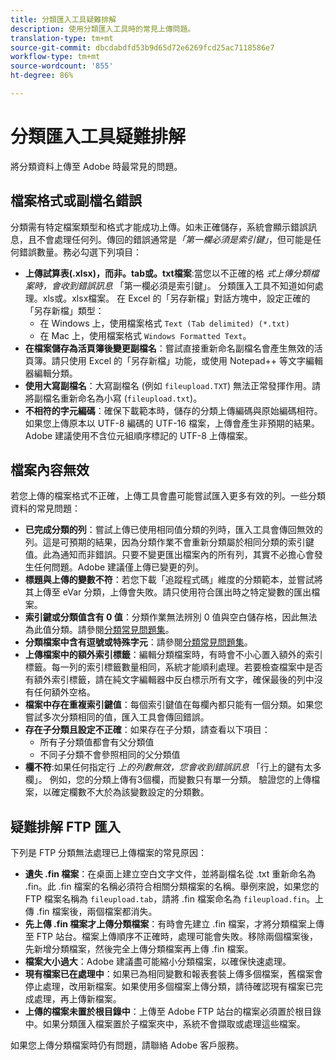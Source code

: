 ```yaml
---
title: 分類匯入工具疑難排解
description: 使用分類匯入工具時的常見上傳問題。
translation-type: tm+mt
source-git-commit: dbcdabdfd53b9d65d72e6269fcd25ac7118586e7
workflow-type: tm+mt
source-wordcount: '855'
ht-degree: 86%

---
```



# 分類匯入工具疑難排解

將分類資料上傳至 Adobe 時最常見的問題。

## 檔案格式或副檔名錯誤

分類需有特定檔案類型和格式才能成功上傳。如未正確儲存，系統會顯示錯誤訊息，且不會處理任何列。傳回的錯誤通常是&#x200B;*「第一欄必須是索引鍵」*，但可能是任何錯誤數量。務必勾選下列項目：

* **上傳試算表(.xlsx)，而非。tab或。txt檔案**:當您以不正確的格 *式上傳分類檔案時，會收到錯誤訊息* 「第一欄必須是索引鍵」。 分類匯入工具不知道如何處理。xls或。xlsx檔案。 在 Excel 的「另存新檔」對話方塊中，設定正確的「另存新檔」類型：
   * 在 Windows 上，使用檔案格式 `Text (Tab delimited) (*.txt)`
   * 在 Mac 上，使用檔案格式 `Windows Formatted Text`。
* **在檔案儲存為活頁簿後變更副檔名**：嘗試直接重新命名副檔名會產生無效的活頁簿。請只使用 Excel 的「另存新檔」功能，或使用 Notepad++ 等文字編輯器編輯分類。
* **使用大寫副檔名**：大寫副檔名 (例如 `fileupload.TXT`) 無法正常發揮作用。請將副檔名重新命名為小寫 (`fileupload.txt`)。
* **不相符的字元編碼**：確保下載範本時，儲存的分類上傳編碼與原始編碼相符。如果您上傳原本以 UTF-8 編碼的 UTF-16 檔案，上傳會產生非預期的結果。Adobe 建議使用不含位元組順序標記的 UTF-8 上傳檔案。

## 檔案內容無效

若您上傳的檔案格式不正確，上傳工具會盡可能嘗試匯入更多有效的列。一些分類資料的常見問題：

* **已完成分類的列**：嘗試上傳已使用相同值分類的列時，匯入工具會傳回無效的列。這是可預期的結果，因為分類作業不會重新分類屬於相同分類的索引鍵值。此為通知而非錯誤。只要不變更匯出檔案內的所有列，其實不必擔心會發生任何問題。Adobe 建議僅上傳已變更的列。
* **標題與上傳的變數不符**：若您下載「追蹤程式碼」維度的分類範本，並嘗試將其上傳至 eVar 分類，上傳會失敗。請只使用符合匯出時之特定變數的匯出檔案。
* **索引鍵或分類值含有 0 值**：分類作業無法辨別 0 值與空白儲存格，因此無法為此值分類。請參閱[分類常見問題集](../faq.md)。
* **分類檔案中含有逗號或特殊字元**：請參閱[分類常見問題集](../faq.md)。
* **上傳檔案中的額外索引標籤**：編輯分類檔案時，有時會不小心置入額外的索引標籤。每一列的索引標籤數量相同，系統才能順利處理。若要檢查檔案中是否有額外索引標籤，請在純文字編輯器中反白標示所有文字，確保最後的列中沒有任何額外空格。
* **檔案中存在重複索引鍵值**：每個索引鍵值在每欄內都只能有一個分類。如果您嘗試多次分類相同的值，匯入工具會傳回錯誤。
* **存在子分類且設定不正確**：如果存在子分類，請查看以下項目：
   * 所有子分類值都會有父分類值
   * 不同子分類不會參照相同的父分類值
* **欄不符**:如果任何指定行 *上的列數無效，您會收到錯誤訊息* 「行上的鍵有太多欄」。 例如，您的分類上傳有3個欄，而變數只有單一分類。 驗證您的上傳檔案，以確定欄數不大於為該變數設定的分類數。

## 疑難排解 FTP 匯入

下列是 FTP 分類無法處理已上傳檔案的常見原因：

* **遺失 .fin 檔案**：在桌面上建立空白文字文件，並將副檔名從 .txt 重新命名為 .fin。此 .fin 檔案的名稱必須符合相關分類檔案的名稱。舉例來說，如果您的 FTP 檔案名稱為 `fileupload.tab`，請將 .fin 檔案命名為 `fileupload.fin`。上傳 .fin 檔案後，兩個檔案都消失。
* **先上傳 .fin 檔案才上傳分類檔案**：有時會先建立 .fin 檔案，才將分類檔案上傳至 FTP 站台。檔案上傳順序不正確時，處理可能會失敗。移除兩個檔案後，先新增分類檔案，然後完全上傳分類檔案再上傳 .fin 檔案。
* **檔案大小過大**：Adobe 建議盡可能縮小分類檔案，以確保快速處理。
* **現有檔案已在處理中**：如果已為相同變數和報表套裝上傳多個檔案，舊檔案會停止處理，改用新檔案。如果使用多個檔案上傳分類，請待確認現有檔案已完成處理，再上傳新檔案。
* **上傳的檔案未置於根目錄中**：上傳至 Adobe FTP 站台的檔案必須置於根目錄中。如果分類匯入檔案置於子檔案夾中，系統不會擷取或處理這些檔案。

如果您上傳分類檔案時仍有問題，請聯絡 Adobe 客戶服務。
